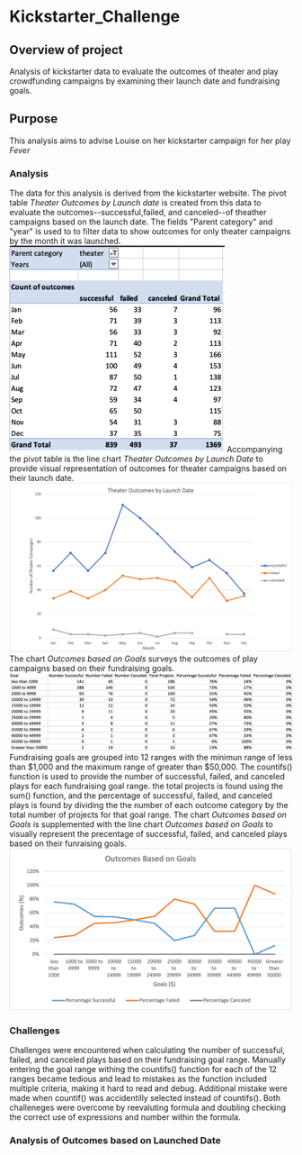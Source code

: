 # Kickstarter_Challenge
## Overview of project
Analysis of kickstarter data to evaluate the outcomes of theater and play crowdfunding campaigns by examining their launch date and fundraising goals.
## Purpose
This analysis aims to advise Louise on her kickstarter campaign for her play *Fever*
### Analysis
The data for this analysis is derived from the kickstarter website. The pivot table *Theater Outcomes by Launch date* is created from this data to evaluate the outcomes--successful,failed, and canceled--of theather campaigns based on the launch date. The fields "Parent category" and "year" is used to to filter data to show outcomes for only theater campaigns by the month it was launched.
![Theater Outcomes by Launch Date Table](/Resources/Theater_Outcomes_vs_Launch_Pivot.png)
Accompanying the pivot table is the line chart *Theater Outcomes by Launch Date* to provide visual representation of outcomes for theater campaigns based on their launch date. 
![Theater Outcomes by Launch Date Line Chart](/Resources/Theater_Outcomes_vs_Launch.png) 
The chart *Outcomes based on Goals* surveys the outcomes of play campaigns based on their fundraising goals.
![Outcomes based on Goals](/Resources/Outcomes_vs_Goals_Chart.png)
Fundraising goals are grouped into 12 ranges with the minimun range of less than $1,000 and the maximum range of greater than $50,000. The countifs() function is used to provide the number of successful, failed, and canceled plays for each fundraising goal range. the total projects is found using the sum() function, and the percentage of successful, failed, and canceled plays is found by dividing the the number of each outcome category by the total number of projects for that goal range. The chart *Outcomes based on Goals* is supplemented with the line chart *Outcomes based on Goals* to visually represent the precentage of successful, failed, and canceled plays based on their funraising goals. 
![Alt_image title](/Resources/Outcomes_vs_Goals.png) 

### Challenges
Challenges were encountered when calculating the number of successful, failed, and canceled plays based on their fundraising goal range. Manually entering the goal range withing the countifs() function for each of the 12 ranges became tedious and lead to mistakes as the function included multiple criteria, making it hard to read and debug. Additional mistake were made when countif() was accidentilly selected instead of countifs(). Both challeneges were overcome by reevaluting formula and doubling checking the correct use of expressions and number within the formula. 

### Analysis of Outcomes based on Launched Date
